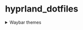 # hyprland_dotfiles

 <details> 
  
  <summary> Waybar themes </summary>
    - wqeqweliwqjeilqwjeqweqleijqw
   <details>
    <summary> Monochrome </summary>    
   </details>

</details>
 
 
